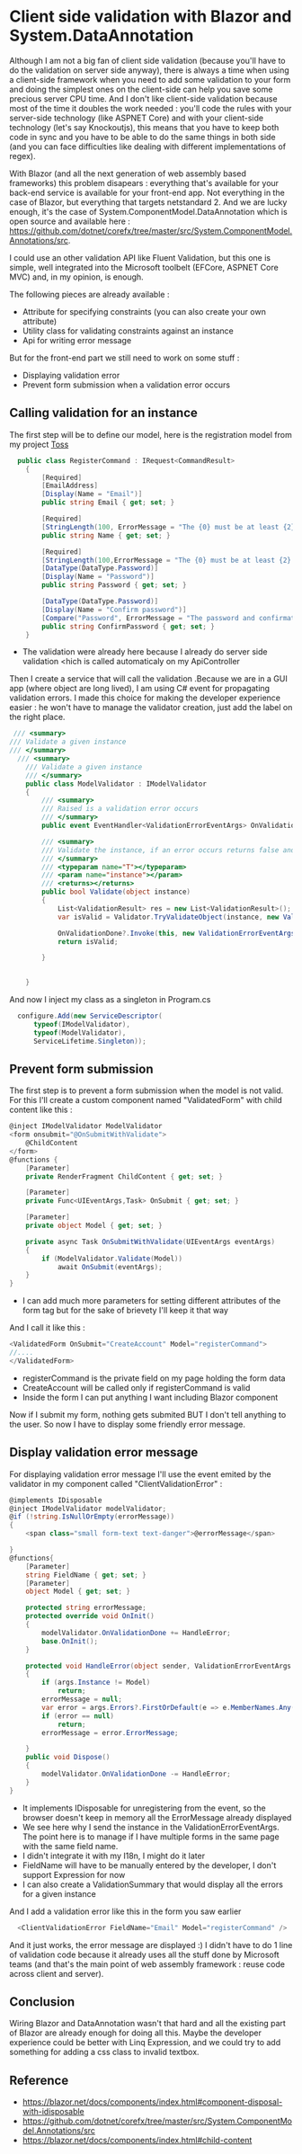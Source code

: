 # Client side validation with Blazor and System.DataAnnotation

Although I am not a big fan of client side validation (because you'll have to do the validation on server side anyway), there is always a time when using a client-side framework when you need to add some validation to your form and doing the simplest ones on the client-side can help you save some precious server CPU time. And I don't like client-side validation because most of the time it doubles the work needed : you'll code the rules with your server-side technology (like ASPNET Core) and with your client-side technology (let's say Knockoutjs), this means that you have to keep both code in sync and you have to be able to do the same things in both side (and you can face difficulties like dealing with different implementations of regex).

With Blazor (and all the next generation of web assembly based frameworks) this problem disapears : everything that's available for your back-end service is available for your front-end app. Not everything in the case of Blazor, but everything that targets netstandard 2. And we are lucky enough, it's the case of System.ComponentModel.DataAnnotation which is open source and available here : <https://github.com/dotnet/corefx/tree/master/src/System.ComponentModel.Annotations/src>.

I could use an other validation API like Fluent Validation, but this one is simple, well integrated into the Microsoft toolbelt (EFCore, ASPNET Core MVC) and, in my opinion, is enough.

The following pieces are already available :
- Attribute for specifying constraints (you can also create your own attribute)
- Utility class for validating constraints against an instance
- Api for writing error message

But for the front-end part we still need to work on some stuff :
- Displaying validation error
- Prevent form submission when a validation error occurs

## Calling validation for an instance

The first step will be to define our model, here is the registration model from my project [Toss](https://github.com/RemiBou/Toss.Blazor) 

```cs
  public class RegisterCommand : IRequest<CommandResult>
    {
        [Required]
        [EmailAddress]
        [Display(Name = "Email")]
        public string Email { get; set; }

        [Required]
        [StringLength(100, ErrorMessage = "The {0} must be at least {2} and at max {1} characters long.", MinimumLength = 6)]
        public string Name { get; set; }

        [Required]
        [StringLength(100,ErrorMessage = "The {0} must be at least {2} and at max {1} characters long.", MinimumLength = 6)]
        [DataType(DataType.Password)]
        [Display(Name = "Password")]
        public string Password { get; set; }

        [DataType(DataType.Password)]
        [Display(Name = "Confirm password")]
        [Compare("Password", ErrorMessage = "The password and confirmation password do not match.")]
        public string ConfirmPassword { get; set; }
    }
```

- The validation were already here because I already do server side validation <hich is called automaticaly on my ApiController

Then I create a service that will call the validation .Because we are in a GUI app (where object are long lived), I am using C# event for propagating validation errors. I made this choice for making the developer experience easier : he won't have to manage the validator creation, just add the label on the right place.

```cs
 /// <summary>
/// Validate a given instance
/// </summary>
  /// <summary>
    /// Validate a given instance
    /// </summary>
    public class ModelValidator : IModelValidator
    {
        /// <summary>
        /// Raised is a validation error occurs
        /// </summary>
        public event EventHandler<ValidationErrorEventArgs> OnValidationDone;

        /// <summary>
        /// Validate the instance, if an error occurs returns false and raise the event
        /// </summary>
        /// <typeparam name="T"></typeparam>
        /// <param name="instance"></param>
        /// <returns></returns>
        public bool Validate(object instance)
        {
            List<ValidationResult> res = new List<ValidationResult>();
            var isValid = Validator.TryValidateObject(instance, new ValidationContext(instance, null, null), res, true);

            OnValidationDone?.Invoke(this, new ValidationErrorEventArgs() { Errors = res, Instance = instance });
            return isValid;

        }

      
    }
```

And now I inject my class as a singleton in Program.cs

```cs
  configure.Add(new ServiceDescriptor(
      typeof(IModelValidator),
      typeof(ModelValidator),
      ServiceLifetime.Singleton));
```

## Prevent form submission
The first step is to prevent a form submission when the model is not valid. For this I'll create a custom component named "ValidatedForm" with child content like this :

```cs
@inject IModelValidator ModelValidator
<form onsubmit="@OnSubmitWithValidate">
    @ChildContent
</form>
@functions {
    [Parameter]
    private RenderFragment ChildContent { get; set; }

    [Parameter]
    private Func<UIEventArgs,Task> OnSubmit { get; set; }

    [Parameter]
    private object Model { get; set; }

    private async Task OnSubmitWithValidate(UIEventArgs eventArgs)
    {
        if (ModelValidator.Validate(Model))
            await OnSubmit(eventArgs);
    }
}
```

 - I can add much more parameters for setting different attributes of the form tag but for the sake of brievety I'll keep it that way
 
 And I call it like this :
 
 ```cs
 <ValidatedForm OnSubmit="CreateAccount" Model="registerCommand">
 //....
 </ValidatedForm>
 ```
 
 - registerCommand is the private field on my page holding the form data
 - CreateAccount will be called only if registerCommand is valid
 - Inside the form I can put anything I want including Blazor component
 
Now if I submit my form, nothing  gets submited BUT I don't tell anything to the user. So now I have to display some friendly error message.

## Display validation error message

For displaying validation error message I'll use the event emited by the validator in my component called "ClientValidationError" :

```cs
@implements IDisposable
@inject IModelValidator modelValidator;
@if (!string.IsNullOrEmpty(errorMessage))
{
    <span class="small form-text text-danger">@errorMessage</span>

}
@functions{
    [Parameter]
    string FieldName { get; set; }
    [Parameter]
    object Model { get; set; }

    protected string errorMessage;
    protected override void OnInit()
    {
        modelValidator.OnValidationDone += HandleError;
        base.OnInit();
    }

    protected void HandleError(object sender, ValidationErrorEventArgs args)
    {
        if (args.Instance != Model)
            return;
        errorMessage = null;
        var error = args.Errors?.FirstOrDefault(e => e.MemberNames.Any(m => m == FieldName));
        if (error == null)
            return;
        errorMessage = error.ErrorMessage;

    }
    public void Dispose()
    {
        modelValidator.OnValidationDone -= HandleError;
    }
}
```

 - It implements IDisposable for unregistering from the event, so the browser doesn't keep in memory all the ErrorMessage already displayed
 - We see here why I send the instance in the ValidationErrorEventArgs. The point here is to manage if I have multiple forms in the same page with the same field name.
 - I didn't integrate it with my I18n, I might do it later
 - FieldName will have to be manually entered by the developer, I don't support Expression for now
 - I can also create a ValidationSummary that would display all the errors for a given instance
 
And I add a validation error like this in the form you saw earlier

```cs
  <ClientValidationError FieldName="Email" Model="registerCommand" />
```

And it just works, the error message are displayed :) I didn't have to do 1 line of validation code because it already uses all the stuff done by Microsoft teams (and that's the main point of web assembly framework : reuse code across client and server).

## Conclusion

Wiring Blazor and DataAnnotation wasn't that hard and all the existing part of Blazor are already enough for doing all this. Maybe the developer experience could be better with Linq Expression, and we could try to add something for adding a css class to invalid textbox.

## Reference
- <https://blazor.net/docs/components/index.html#component-disposal-with-idisposable>
- <https://github.com/dotnet/corefx/tree/master/src/System.ComponentModel.Annotations/src>
- <https://blazor.net/docs/components/index.html#child-content>
